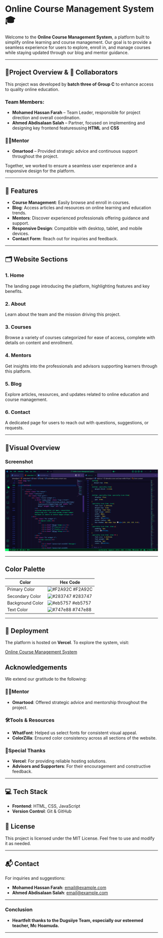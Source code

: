 # Online Course Management System 🎓 
Welcome to the **Online Course Management System**, a platform built to simplify online learning and course management. Our goal is to provide a seamless experience for users to explore, enroll in, and manage courses while staying updated through our blog and mentor guidance.  

---

## 🔎Project Overview & 👥 Collaborators  

This project was developed by **batch three of Group C** to enhance access to quality online education.

### Team Members:  
- **Mohamed Hassan Farah** – Team Leader, responsible for project direction and overall coordination.  
- **Ahmed Abdisalaan Salah** – Partner, focused on implementing and designing key frontend featuresusing **HTML** and **CSS**

### 👨‍💻**Mentor**  
- **Omartood** – Provided strategic advice and continuous support throughout the project.  

Together, we worked to ensure a seamless user experience and a responsive design for the platform.

---

## 🌟 Features  

- **Course Management**: Easily browse and enroll in courses.  
- **Blog**: Access articles and resources on online learning and education trends.  
- **Mentors**: Discover experienced professionals offering guidance and support.  
- **Responsive Design**: Compatible with desktop, tablet, and mobile devices.  
- **Contact Form**: Reach out for inquiries and feedback.  

---

## 🗂️ Website Sections 

### 1. **Home**  
   The landing page introducing the platform, highlighting features and key benefits.  

### 2. **About**  
   Learn about the team and the mission driving this project.  

### 3. **Courses**  
   Browse a variety of courses categorized for ease of access, complete with details on content and enrollment.  

### 4. **Mentors**  
   Get insights into the professionals and advisors supporting learners through this platform.  

### 5. **Blog**  
   Explore articles, resources, and updates related to online education and course management.  

### 6. **Contact**  
   A dedicated page for users to reach out with questions, suggestions, or requests.  

---

## 🔎Visual Overview  

### Screenshot  
![Screenshot](Screenshot%202024-12-07%20161704.png)

---

## Color Palette  

| **Color**        | **Hex Code**                                                      |  
|-------------------|------------------------------------------------------------------|  
| Primary Color     | ![#F2A92C](https://via.placeholder.com/10/F2A92C?text=+) #F2A92C |  
| Secondary Color   | ![#283747](https://via.placeholder.com/10/283747?text=+) #283747 |  
| Background Color  | ![#eb5757](https://via.placeholder.com/10/eb5757?text=+) #eb5757 |  
| Text Color        | ![#747e88](https://via.placeholder.com/10/747e88?text=+) #747e88 |  

---

## 🚀 Deployment  

The platform is hosted on **Vercel**. To explore the system, visit:  

[Online Course Management System](https://online-learning-one.vercel.app/)

## Acknowledgements  

We extend our gratitude to the following:
### 👨‍💻**Mentor**  
- **Omartood**: Offered strategic advice and mentorship throughout the project.  

### 🛠️**Tools & Resources**  
- **WhatFont**: Helped us select fonts for consistent visual appeal.  
- **ColorZilla**: Ensured color consistency across all sections of the website.  

### 🙏**Special Thanks**  
- **Vercel**: For providing reliable hosting solutions.  
- **Advisors and Supporters**: For their encouragement and constructive feedback.  

---

## 💻 Tech Stack   

- **Frontend**: HTML, CSS, JavaScript  
- **Version Control**: Git & GitHub

## 📜 License  
This project is licensed under the MIT License. Feel free to use and modify it as needed.  

---

## 📬 Contact  
For inquiries and suggestions:  
- **Mohamed Hassan Farah**: [email@example.com](mailto:Email@example.com)  
- **Ahmed Abdisalaan Salah**: [email@example.com](mailto:eldinshehab87@Gmail.com)  

---  
### Conclusion
- **Heartfelt thanks to the Dugsiiye Team, especially our esteemed teacher, Mc Hoamuda.**

---
